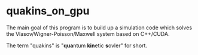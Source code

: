 # quakins_on_gpu
The main goal of this program is to build up a simulation code which solves the Vlasov/Wigner-Poisson/Maxwell system based on C++/CUDA.

The term "quakins" is "**qua**ntum **kin**etic **s**ovler" for short.
